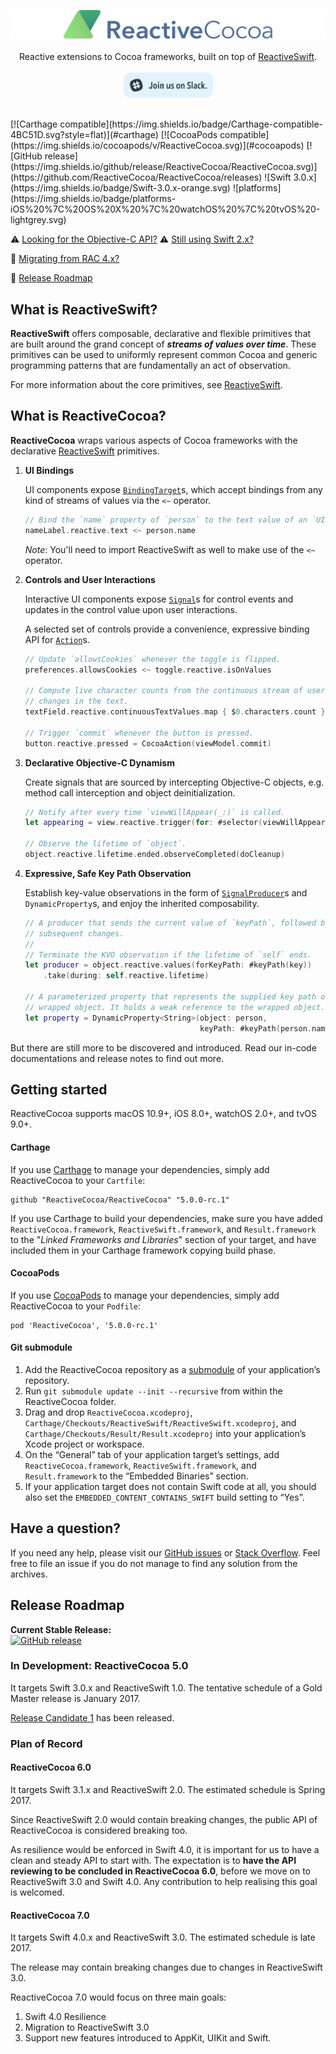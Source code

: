 <p align="center">
	<a href="https://github.com/ReactiveCocoa/ReactiveCocoa/"><img src="Logo/PNG/logo.png" alt="ReactiveCocoa" /></a><br /><br />
	Reactive extensions to Cocoa frameworks, built on top of <a href="https://github.com/ReactiveCocoa/ReactiveSwift/">ReactiveSwift</a>.<br /><br />
	<a href="http://reactivecocoa.io/slack/"><img src="Logo/PNG/JoinSlack.png" alt="Join the ReactiveSwift Slack community." width="143" height="40" /></a>
</p>
<br />
[![Carthage compatible](https://img.shields.io/badge/Carthage-compatible-4BC51D.svg?style=flat)](#carthage) [![CocoaPods compatible](https://img.shields.io/cocoapods/v/ReactiveCocoa.svg)](#cocoapods) [![GitHub release](https://img.shields.io/github/release/ReactiveCocoa/ReactiveCocoa.svg)](https://github.com/ReactiveCocoa/ReactiveCocoa/releases) ![Swift 3.0.x](https://img.shields.io/badge/Swift-3.0.x-orange.svg) ![platforms](https://img.shields.io/badge/platforms-iOS%20%7C%20OS%20X%20%7C%20watchOS%20%7C%20tvOS%20-lightgrey.svg)

⚠️ [Looking for the Objective-C API?][] ⚠️ [Still using Swift 2.x?][]

🎉 [Migrating from RAC 4.x?][CHANGELOG]

🚄 [Release Roadmap](#release-roadmap)

## What is ReactiveSwift?
__ReactiveSwift__ offers composable, declarative and flexible primitives that are built around the grand concept of ___streams of values over time___. These primitives can be used to uniformly represent common Cocoa and generic programming patterns that are fundamentally an act of observation.

For more information about the core primitives, see [ReactiveSwift][].

## What is ReactiveCocoa?

__ReactiveCocoa__ wraps various aspects of Cocoa frameworks with the declarative [ReactiveSwift][] primitives.

1. **UI Bindings**

	UI components expose [`BindingTarget`][]s, which accept bindings from any
	kind of streams of values via the `<~` operator.

	```swift
	// Bind the `name` property of `person` to the text value of an `UILabel`.
	nameLabel.reactive.text <~ person.name
	```

	_Note_: You'll need to import ReactiveSwift as well to make use of the `<~` operator.

1. **Controls and User Interactions**

	Interactive UI components expose [`Signal`][]s for control events
	and updates in the control value upon user interactions.
	
	A selected set of controls provide a convenience, expressive binding
	API for [`Action`][]s.
	
	
	```swift
	// Update `allowsCookies` whenever the toggle is flipped.
	preferences.allowsCookies <~ toggle.reactive.isOnValues 
	
	// Compute live character counts from the continuous stream of user initiated
	// changes in the text.
	textField.reactive.continuousTextValues.map { $0.characters.count }
	
	// Trigger `commit` whenever the button is pressed.
	button.reactive.pressed = CocoaAction(viewModel.commit)
	```
	
1. **Declarative Objective-C Dynamism**

	Create signals that are sourced by intercepting Objective-C objects,
	e.g. method call interception and object deinitialization.
	
	```swift
	// Notify after every time `viewWillAppear(_:)` is called.
	let appearing = view.reactive.trigger(for: #selector(viewWillAppear(_:)))
	
	// Observe the lifetime of `object`.
	object.reactive.lifetime.ended.observeCompleted(doCleanup)
	```

1. **Expressive, Safe Key Path Observation**

	Establish key-value observations in the form of [`SignalProducer`][]s and
	`DynamicProperty`s, and enjoy the inherited composability.
	
	```swift
	// A producer that sends the current value of `keyPath`, followed by
	// subsequent changes.
	//
	// Terminate the KVO observation if the lifetime of `self` ends.
	let producer = object.reactive.values(forKeyPath: #keyPath(key))
		.take(during: self.reactive.lifetime)
	
	// A parameterized property that represents the supplied key path of the
	// wrapped object. It holds a weak reference to the wrapped object.
	let property = DynamicProperty<String>(object: person,
	                                       keyPath: #keyPath(person.name))
	```

But there are still more to be discovered and introduced. Read our in-code documentations and release notes to
find out more.

## Getting started

ReactiveCocoa supports macOS 10.9+, iOS 8.0+, watchOS 2.0+, and tvOS 9.0+.

#### Carthage

If you use [Carthage][] to manage your dependencies, simply add
ReactiveCocoa to your `Cartfile`:

```
github "ReactiveCocoa/ReactiveCocoa" "5.0.0-rc.1"
```

If you use Carthage to build your dependencies, make sure you have added `ReactiveCocoa.framework`, `ReactiveSwift.framework`, and `Result.framework` to the "_Linked Frameworks and Libraries_" section of your target, and have included them in your Carthage framework copying build phase.

#### CocoaPods

If you use [CocoaPods][] to manage your dependencies, simply add
ReactiveCocoa to your `Podfile`:

```
pod 'ReactiveCocoa', '5.0.0-rc.1'
```

#### Git submodule

 1. Add the ReactiveCocoa repository as a [submodule][] of your
    application’s repository.
 1. Run `git submodule update --init --recursive` from within the ReactiveCocoa folder.
 1. Drag and drop `ReactiveCocoa.xcodeproj`,
    `Carthage/Checkouts/ReactiveSwift/ReactiveSwift.xcodeproj`, and
    `Carthage/Checkouts/Result/Result.xcodeproj` into your application’s Xcode
    project or workspace.
 1. On the “General” tab of your application target’s settings, add
    `ReactiveCocoa.framework`, `ReactiveSwift.framework`, and `Result.framework`
    to the “Embedded Binaries” section.
 1. If your application target does not contain Swift code at all, you should also
    set the `EMBEDDED_CONTENT_CONTAINS_SWIFT` build setting to “Yes”.

## Have a question?
If you need any help, please visit our [GitHub issues][] or [Stack Overflow][]. Feel free to file an issue if you do not manage to find any solution from the archives.

## Release Roadmap
**Current Stable Release:**<br />[![GitHub release](https://img.shields.io/github/release/ReactiveCocoa/ReactiveCocoa.svg)](https://github.com/ReactiveCocoa/ReactiveCocoa/releases)

### In Development: ReactiveCocoa 5.0
It targets Swift 3.0.x and ReactiveSwift 1.0. The tentative schedule of a Gold Master release is January 2017.

[Release Candidate 1](https://github.com/ReactiveCocoa/ReactiveCocoa/releases/tag/5.0.0-rc.1/) has been released.

### Plan of Record
#### ReactiveCocoa 6.0
It targets Swift 3.1.x and ReactiveSwift 2.0. The estimated schedule is Spring 2017.

Since ReactiveSwift 2.0 would contain breaking changes, the public API of ReactiveCocoa is considered breaking too.

As resilience would be enforced in Swift 4.0, it is important for us to have a clean and steady API to start with. The expectation is to **have the API reviewing to be concluded in ReactiveCocoa 6.0**, before we move on to ReactiveSwift 3.0 and Swift 4.0. Any contribution to help realising this goal is welcomed.

#### ReactiveCocoa 7.0
It targets Swift 4.0.x and ReactiveSwift 3.0. The estimated schedule is late 2017.

The release may contain breaking changes due to changes in ReactiveSwift 3.0.

ReactiveCocoa 7.0 would focus on three main goals:

1. Swift 4.0 Resilience
1. Migration to ReactiveSwift 3.0
1. Support new features introduced to AppKit, UIKit and Swift.

[ReactiveSwift]: https://github.com/ReactiveCocoa/ReactiveSwift
[ReactiveObjC]: https://github.com/ReactiveCocoa/ReactiveObjC
[GitHub issues]: https://github.com/ReactiveCocoa/ReactiveCocoa/issues?q=is%3Aissue+label%3Aquestion+
[Stack Overflow]: http://stackoverflow.com/questions/tagged/reactive-cocoa
[CHANGELOG]: CHANGELOG.md
[Carthage]: https://github.com/Carthage/Carthage
[CocoaPods]: https://cocoapods.org/
[submodule]: https://git-scm.com/book/en/v2/Git-Tools-Submodules
[Looking for the Objective-C API?]: https://github.com/ReactiveCocoa/ReactiveObjC
[Still using Swift 2.x?]: https://github.com/ReactiveCocoa/ReactiveCocoa/tree/v4.0.0
[`Signal`]: https://github.com/ReactiveCocoa/ReactiveSwift/blob/master/Documentation/FrameworkOverview.md#signals
[`SignalProducer`]: https://github.com/ReactiveCocoa/ReactiveSwift/blob/master/Documentation/FrameworkOverview.md#signal-producers
[`Action`]: https://github.com/ReactiveCocoa/ReactiveSwift/blob/master/Documentation/FrameworkOverview.md#actions
[`BindingTarget`]: https://github.com/ReactiveCocoa/ReactiveSwift/blob/master/Documentation/FrameworkOverview.md#properties
